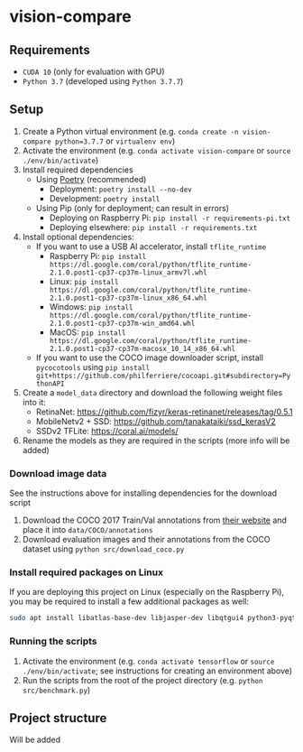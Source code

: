 # vision-compare

## Requirements

- `CUDA 10` (only for evaluation with GPU)
- `Python 3.7` (developed using `Python 3.7.7`)

## Setup

1. Create a Python virtual environment (e.g. `conda create -n vision-compare python=3.7.7` or `virtualenv env`)
2. Activate the environment (e.g. `conda activate vision-compare` or `source ./env/bin/activate`)
3. Install required dependencies
   - Using [Poetry](https://github.com/python-poetry/poetry) (recommended)
      - Deployment: `poetry install --no-dev`
      - Development: `poetry install`
   - Using Pip (only for deployment; can result in errors)
      - Deploying on Raspberry Pi: `pip install -r requirements-pi.txt`
      - Deploying elsewhere: `pip install -r requirements.txt`
4. Install optional dependencies:
   - If you want to use a USB AI accelerator, install `tflite_runtime`
      - Raspberry Pi: `pip install https://dl.google.com/coral/python/tflite_runtime-2.1.0.post1-cp37-cp37m-linux_armv7l.whl`
      - Linux: `pip install https://dl.google.com/coral/python/tflite_runtime-2.1.0.post1-cp37-cp37m-linux_x86_64.whl`
      - Windows: `pip install https://dl.google.com/coral/python/tflite_runtime-2.1.0.post1-cp37-cp37m-win_amd64.whl`
      - MacOS: `pip install https://dl.google.com/coral/python/tflite_runtime-2.1.0.post1-cp37-cp37m-macosx_10_14_x86_64.whl`
   - If you want to use the COCO image downloader script, install `pycocotools` using `pip install git+https://github.com/philferriere/cocoapi.git#subdirectory=PythonAPI`
5. Create a `model_data` directory and download the following weight files into it:
   - RetinaNet: https://github.com/fizyr/keras-retinanet/releases/tag/0.5.1
   - MobileNetv2 + SSD: https://github.com/tanakataiki/ssd_kerasV2
   - SSDv2 TFLite: https://coral.ai/models/
6. Rename the models as they are required in the scripts (more info will be added)

### Download image data

See the instructions above for installing dependencies for the download script

1. Download the COCO 2017 Train/Val annotations from [their website](https://cocodataset.org/#download) and place it into `data/COCO/annotations`
2. Download evaluation images and their annotations from the COCO dataset using `python src/download_coco.py`

### Install required packages on Linux

If you are deploying this project on Linux (especially on the Raspberry Pi), you may be required to install a few additional packages as well:

```bash
sudo apt install libatlas-base-dev libjasper-dev libqtgui4 python3-pyqt5 libqt4-test libhdf5-dev
```

### Running the scripts

1. Activate the environment (e.g. `conda activate tensorflow` or `source ./env/bin/activate`; see instructions for creating an environment above)
2. Run the scripts from the root of the project directory (e.g. `python src/benchmark.py`)

## Project structure

Will be added
